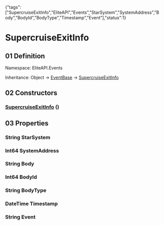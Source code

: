 {"tags":["SupercruiseExitInfo","EliteAPI","Events","StarSystem","SystemAddress","Body","BodyId","BodyType","Timestamp","Event"],"status":1}

# SupercruiseExitInfo

## 01 Definition

Namespace: <span class='code'>EliteAPI.Events</span>

Inheritance: <span class='code'>Object</span> → <span class='code'>[EventBase](../../EliteAPI/Events/EventBase.html)</span> → <span class='code'>[SupercruiseExitInfo](../../EliteAPI/Events/SupercruiseExitInfo.html)</span>

## 02 Constructors

### <span class='code'>[SupercruiseExitInfo](../../EliteAPI/Events/SupercruiseExitInfo.html)</span> ()

## 03 Properties

### <span class='code'>String</span> StarSystem

### <span class='code'>Int64</span> SystemAddress

### <span class='code'>String</span> Body

### <span class='code'>Int64</span> BodyId

### <span class='code'>String</span> BodyType

### <span class='code'>DateTime</span> Timestamp

### <span class='code'>String</span> Event

